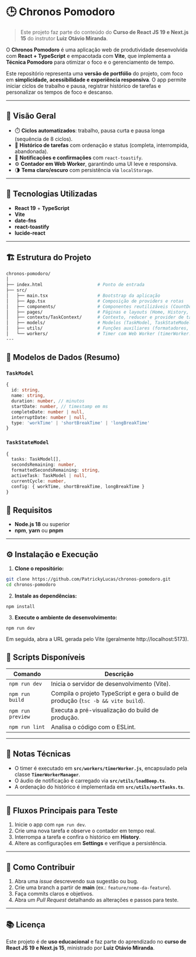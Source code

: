 # 🕒 Chronos Pomodoro

> Este projeto faz parte do conteúdo do **Curso de React JS 19 e Next.js 15** do
> instrutor **Luiz Otávio Miranda**.

O **Chronos Pomodoro** é uma aplicação web de produtividade desenvolvida com
**React + TypeScript** e empacotada com **Vite**, que implementa a **Técnica
Pomodoro** para otimizar o foco e o gerenciamento de tempo.

Este repositório representa uma **versão de portfólio** do projeto, com foco em
**simplicidade, acessibilidade e experiência responsiva**. O app permite iniciar
ciclos de trabalho e pausa, registrar histórico de tarefas e personalizar os
tempos de foco e descanso.

---

## 🚀 Visão Geral

- ⏱️ **Ciclos automatizados**: trabalho, pausa curta e pausa longa (sequência de
  8 ciclos).
- 📜 **Histórico de tarefas** com ordenação e status (completa, interrompida,
  abandonada).
- 🔔 **Notificações e confirmações** com `react-toastify`.
- ⚙️ **Contador em Web Worker**, garantindo uma UI leve e responsiva.
- 🌗 **Tema claro/escuro** com persistência via `localStorage`.

---

## 🧩 Tecnologias Utilizadas

- **React 19** + **TypeScript**
- **Vite**
- **date-fns**
- **react-toastify**
- **lucide-react**

---

## 🏗️ Estrutura do Projeto

```bash
chronos-pomodoro/
│
├── index.html                     # Ponto de entrada
├── src/
│   ├── main.tsx                   # Bootstrap da aplicação
│   ├── App.tsx                    # Composição de providers e rotas
│   ├── components/                # Componentes reutilizáveis (CountDown, MainForm, Menu, etc.)
│   ├── pages/                     # Páginas e layouts (Home, History, Settings, AboutPomodoro)
│   ├── contexts/TaskContext/      # Contexto, reducer e provider de tarefas
│   ├── models/                    # Modelos (TaskModel, TaskStateModel)
│   ├── utils/                     # Funções auxiliares (formatadores, lógica de ciclo, ordenação, áudio)
│   └── workers/                   # Timer com Web Worker (timerWorker.js, TimerWorkerManager.ts)
---
```

## 🧠 Modelos de Dados (Resumo)

### `TaskModel`

```ts
{
  id: string,
  name: string,
  duration: number, // minutos
  startDate: number, // timestamp em ms
  completeDate: number | null,
  interruptDate: number | null,
  type: 'workTime' | 'shortBreakTime' | 'longBreakTime'
}

```

### `TaskStateModel`

```ts
{
  tasks: TaskModel[],
  secondsRemaining: number,
  formattedSecondsRemaining: string,
  activeTask: TaskModel | null,
  currentCycle: number,
  config: { workTime, shortBreakTime, longBreakTime }
}
```

## 🧰 Requisitos

- **Node.js 18** ou superior
- **npm**, **yarn** ou **pnpm**

---

## ⚙️ Instalação e Execução

1. **Clone o repositório:**

```bash
git clone https://github.com/PatrickyLucas/chronos-pomodoro.git
cd chronos-pomodoro

```

2. **Instale as dependências:**

```
npm install
```

3. **Execute o ambiente de desenvolvimento:**

```
npm run dev
```

Em seguida, abra a URL gerada pelo Vite (geralmente http://localhost:5173).

## 📜 Scripts Disponíveis

| Comando           | Descrição                                                                         |
| ----------------- | --------------------------------------------------------------------------------- |
| `npm run dev`     | Inicia o servidor de desenvolvimento (Vite).                                      |
| `npm run build`   | Compila o projeto TypeScript e gera o build de produção (`tsc -b && vite build`). |
| `npm run preview` | Executa a pré-visualização do build de produção.                                  |
| `npm run lint`    | Analisa o código com o ESLint.                                                    |

---

## 🧩 Notas Técnicas

- O timer é executado em **`src/workers/timerWorker.js`**, encapsulado pela
  classe **`TimerWorkerManager`**.
- O áudio de notificação é carregado via **`src/utils/loadBeep.ts`**.
- A ordenação do histórico é implementada em **`src/utils/sortTasks.ts`**.

---

## 🧪 Fluxos Principais para Teste

1. Inicie o app com `npm run dev`.
2. Crie uma nova tarefa e observe o contador em tempo real.
3. Interrompa a tarefa e confira o histórico em **History**.
4. Altere as configurações em **Settings** e verifique a persistência.

---

## 🤝 Como Contribuir

1. Abra uma _issue_ descrevendo sua sugestão ou bug.
2. Crie uma branch a partir de **main** (ex.: `feature/nome-da-feature`).
3. Faça commits claros e objetivos.
4. Abra um _Pull Request_ detalhando as alterações e passos para teste.

---

## 📚 Licença

Este projeto é de **uso educacional** e faz parte do aprendizado no **curso de
React JS 19 e Next.js 15**, ministrado por **Luiz Otávio Miranda**.
